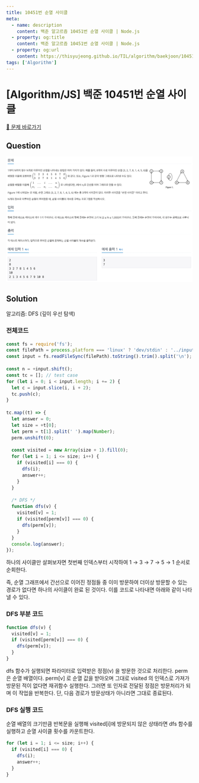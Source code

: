 ```yaml
---
title: 10451번 순열 사이클
meta:
  - name: description
    content: 백준 알고르즘 10451번 순열 사이클 | Node.js
  - property: og:title
    content: 백준 알고르즘 10451번 순열 사이클 | Node.js
  - property: og:url
    content: https://thisyujeong.github.io/TIL/algorithm/baekjoon/10451.html
tags: ['Algorithm']
---
```


# [Algorithm/JS] 백준 10451번 순열 사이클

[🔗 문제 바로가기](https://www.acmicpc.net/problem/10451)

## Question

<img src="../../.vuepress/public/image/algorithm-10451.png" alt="10451번 알고리즘 문제">

## Solution

알고리즘: DFS (깊이 우선 탐색)

### 전체코드

```js
const fs = require('fs');
const filePath = process.platform === 'linux' ? 'dev/stdin' : '../input.txt';
const input = fs.readFileSync(filePath).toString().trim().split('\n');

const n = +input.shift();
const tc = []; // test case
for (let i = 0; i < input.length; i += 2) {
  let c = input.slice(i, i + 2);
  tc.push(c);
}

tc.map((t) => {
  let answer = 0;
  let size = +t[0];
  let perm = t[1].split(' ').map(Number);
  perm.unshift(0);

  const visited = new Array(size + 1).fill(0);
  for (let i = 1; i <= size; i++) {
    if (visited[i] === 0) {
      dfs(i);
      answer++;
    }
  }

  /* DFS */
  function dfs(v) {
    visited[v] = 1;
    if (visited[perm[v]] === 0) {
      dfs(perm[v]);
    }
  }
  console.log(answer);
});
```

하나의 사이클만 살펴보자면 첫번째 인덱스부터 시작하여 1 → 3 → 7 → 5 → 1 순서로 순회한다.

즉, 순열 그래프에서 간선으로 이어진 정점들 중 이미 방문하여 더이상 방문할 수 있는 경로가 없다면 하나의 사이클이 완료 된 것이다. 이를 코드로 나타내면 아래와 같이 나타낼 수 있다.

### DFS 부분 코드

```js
function dfs(v) {
  visited[v] = 1;
  if (visited[perm[v]] === 0) {
    dfs(perm[v]);
  }
}
```

dfs 함수가 실행되면 파라미터로 입력받은 정점(v) 을 방문한 것으로 처리한다.
perm 은 순열 배열이다. perm[v] 로 순열 값을 받아오며 그대로 visited 의 인덱스로 가져가 방문된 적이 없다면 재귀함수 실행한다. 그러면 또 인자로 전달된 정점은 방문처리가 되며 이 작업을 반복한다. 단, 다음 경로가 방문상태가 아니라면 그대로 종료된다.

### DFS 실행 코드

순열 배열의 크기만큼 반복문을 실행해 visited[i]에 방문되지 않은 상태라면 dfs 함수를 실행하고 순열 사이클 횟수를 카운트한다.

```js
for (let i = 1; i <= size; i++) {
  if (visited[i] === 0) {
    dfs(i);
    answer++;
  }
}
```
